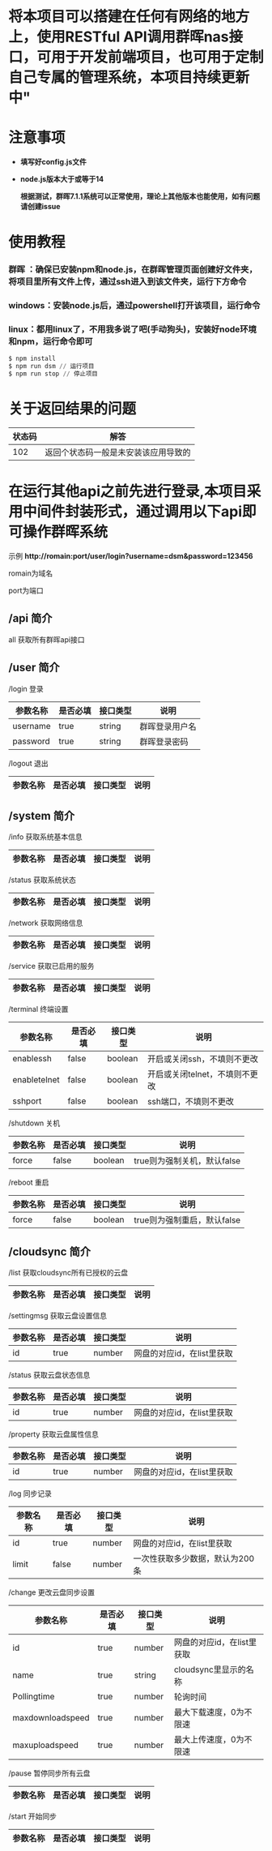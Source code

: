 # 将本项目可以搭建在任何有网络的地方上，使用RESTful API调用群晖nas接口，可用于开发前端项目，也可用于定制自己专属的管理系统，本项目持续更新中"

# 注意事项

- **填写好config.js文件**

- **node.js版本大于或等于14**

  

  **根据测试，群晖7.1.1系统可以正常使用，理论上其他版本也能使用，如有问题请创建issue**

# 使用教程

### 群晖 ：确保已安装npm和node.js，在群晖管理页面创建好文件夹，将项目里所有文件上传，通过ssh进入到该文件夹，运行下方命令

### windows：安装node.js后，通过powershell打开该项目，运行命令

### linux：都用linux了，不用我多说了吧(手动狗头)，安装好node环境和npm，运行命令即可

```powershell
$ npm install
$ npm run dsm // 运行项目
$ npm run stop // 停止项目
```

# 关于返回结果的问题

| 状态码 | 解答                                 |
| ------ | ------------------------------------ |
| 102    | 返回个状态码一般是未安装该应用导致的 |



# 在运行其他api之前先进行登录,本项目采用中间件封装形式，通过调用以下api即可操作群晖系统

示例 **http://romain:port/user/login?username=dsm&password=123456**

romain为域名

port为端口

## /api 简介

all 获取所有群晖api接口

## /user 简介

/login 登录

| 参数名称 | 是否必填 | 接口类型 | 说明           |
| -------- | -------- | -------- | -------------- |
| username | true     | string   | 群晖登录用户名 |
| password | true     | string   | 群晖登录密码   |

/logout 退出

| 参数名称 | 是否必填 | 接口类型 | 说明 |
| -------- | -------- | -------- | ---- |

## /system 简介

/info 获取系统基本信息

| 参数名称 | 是否必填 | 接口类型 | 说明 |
| -------- | -------- | -------- | ---- |

/status 获取系统状态

| 参数名称 | 是否必填 | 接口类型 | 说明 |
| -------- | -------- | -------- | ---- |

/network 获取网络信息

| 参数名称 | 是否必填 | 接口类型 | 说明 |
| -------- | -------- | -------- | ---- |

/service 获取已启用的服务

| 参数名称 | 是否必填 | 接口类型 | 说明 |
| -------- | -------- | -------- | ---- |

/terminal 终端设置

| 参数名称     | 是否必填 | 接口类型 | 说明                           |
| ------------ | -------- | -------- | ------------------------------ |
| enablessh    | false    | boolean  | 开启或关闭ssh，不填则不更改    |
| enabletelnet | false    | boolean  | 开启或关闭telnet，不填则不更改 |
| sshport      | false    | boolean  | ssh端口，不填则不更改          |

/shutdown 关机

| 参数名称 | 是否必填 | 接口类型 | 说明                        |
| -------- | -------- | -------- | --------------------------- |
| force    | false    | boolean  | true则为强制关机，默认false |

/reboot 重启

| 参数名称 | 是否必填 | 接口类型 | 说明                        |
| -------- | -------- | -------- | --------------------------- |
| force    | false    | boolean  | true则为强制重启，默认false |

## /cloudsync 简介

/list 获取cloudsync所有已授权的云盘

| 参数名称 | 是否必填 | 接口类型 | 说明 |
| -------- | -------- | -------- | ---- |

/settingmsg 获取云盘设置信息

| 参数名称 | 是否必填 | 接口类型 | 说明                       |
| -------- | -------- | -------- | -------------------------- |
| id       | true     | number   | 网盘的对应id，在list里获取 |

/status 获取云盘状态信息

| 参数名称 | 是否必填 | 接口类型 | 说明                       |
| -------- | -------- | -------- | -------------------------- |
| id       | true     | number   | 网盘的对应id，在list里获取 |

/property 获取云盘属性信息

| 参数名称 | 是否必填 | 接口类型 | 说明                       |
| -------- | -------- | -------- | -------------------------- |
| id       | true     | number   | 网盘的对应id，在list里获取 |

/log 同步记录

| 参数名称 | 是否必填 | 接口类型 | 说明                            |
| -------- | -------- | -------- | ------------------------------- |
| id       | true     | number   | 网盘的对应id，在list里获取      |
| limit    | false    | number   | 一次性获取多少数据，默认为200条 |

/change 更改云盘同步设置

| 参数名称         | 是否必填 | 接口类型 | 说明                       |
| ---------------- | -------- | -------- | -------------------------- |
| id               | true     | number   | 网盘的对应id，在list里获取 |
| name             | true     | string   | cloudsync里显示的名称      |
| Pollingtime      | true     | number   | 轮询时间                   |
| maxdownloadspeed | true     | number   | 最大下载速度，0为不限速    |
| maxuploadspeed   | true     | number   | 最大上传速度，0为不限速    |

/pause 暂停同步所有云盘

| 参数名称 | 是否必填 | 接口类型 | 说明 |
| -------- | -------- | -------- | ---- |

/start 开始同步

| 参数名称 | 是否必填 | 接口类型 | 说明 |
| -------- | -------- | -------- | ---- |
